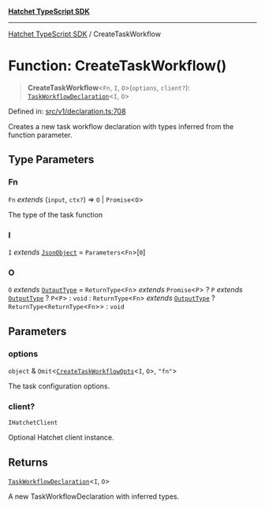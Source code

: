 [**Hatchet TypeScript SDK**](../README.md)

***

[Hatchet TypeScript SDK](../README.md) / CreateTaskWorkflow

# Function: CreateTaskWorkflow()

> **CreateTaskWorkflow**\<`Fn`, `I`, `O`\>(`options`, `client?`): [`TaskWorkflowDeclaration`](../classes/TaskWorkflowDeclaration.md)\<`I`, `O`\>

Defined in: [src/v1/declaration.ts:708](https://github.com/hatchet-dev/hatchet/blob/0288a24f2e9f14787135b399bd47182f4d1260d9/sdks/typescript/src/v1/declaration.ts#L708)

Creates a new task workflow declaration with types inferred from the function parameter.

## Type Parameters

### Fn

`Fn` *extends* (`input`, `ctx?`) => `O` \| `Promise`\<`O`\>

The type of the task function

### I

`I` *extends* [`JsonObject`](../type-aliases/JsonObject.md) = `Parameters`\<`Fn`\>\[`0`\]

### O

`O` *extends* [`OutputType`](../type-aliases/OutputType.md) = `ReturnType`\<`Fn`\> *extends* `Promise`\<`P`\> ? `P` *extends* [`OutputType`](../type-aliases/OutputType.md) ? `P`\<`P`\> : `void` : `ReturnType`\<`Fn`\> *extends* [`OutputType`](../type-aliases/OutputType.md) ? `ReturnType`\<`ReturnType`\<`Fn`\>\> : `void`

## Parameters

### options

`object` & `Omit`\<[`CreateTaskWorkflowOpts`](../type-aliases/CreateTaskWorkflowOpts.md)\<`I`, `O`\>, `"fn"`\>

The task configuration options.

### client?

`IHatchetClient`

Optional Hatchet client instance.

## Returns

[`TaskWorkflowDeclaration`](../classes/TaskWorkflowDeclaration.md)\<`I`, `O`\>

A new TaskWorkflowDeclaration with inferred types.
